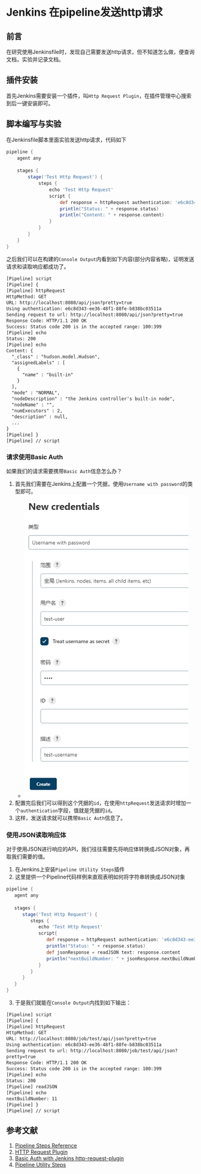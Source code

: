 # Jenkins 在pipeline发送http请求

## 前言

在研究使用Jenkinsfile时，发现自己需要发送http请求，但不知道怎么做，便查询文档，实验并记录文档。

## 插件安装

首先Jenkins需要安装一个插件，叫`Http Request Plugin`，在插件管理中心搜索到后一键安装即可。

## 脚本编写与实验

在Jenkinsfile脚本里面实验发送http请求，代码如下

```groovy
pipeline {
    agent any

    stages {
        stage('Test Http Request') {
            steps {
                echo 'Test Http Request'
                script {
                    def response = httpRequest authentication: 'e6c8d343-ee36-48f1-88fe-b838bc03511a', url: 'http://localhost:8080/api/json?pretty=true'
                    println("Status: " + response.status)
                    println("Content: " + response.content)
                }
            }
        }
    }
}
```

之后我们可以在构建的`Console Output`内看到如下内容(部分内容省略)，证明发送请求和读取响应都成功了。

```
[Pipeline] script
[Pipeline] {
[Pipeline] httpRequest
HttpMethod: GET
URL: http://localhost:8080/api/json?pretty=true
Using authentication: e6c8d343-ee36-48f1-88fe-b838bc03511a
Sending request to url: http://localhost:8080/api/json?pretty=true
Response Code: HTTP/1.1 200 OK
Success: Status code 200 is in the accepted range: 100:399
[Pipeline] echo
Status: 200
[Pipeline] echo
Content: {
  "_class" : "hudson.model.Hudson",
  "assignedLabels" : [
    {
      "name" : "built-in"
    }
  ],
  "mode" : "NORMAL",
  "nodeDescription" : "the Jenkins controller's built-in node",
  "nodeName" : "",
  "numExecutors" : 2,
  "description" : null,
  ...
}
[Pipeline] }
[Pipeline] // script
```

### 请求使用Basic Auth

如果我们的请求需要携带`Basic Auth`信息怎么办？

1. 首先我们需要在Jenkins上配置一个凭据，使用`Username with password`的类型即可。
    - ![new credentials.png](docImg/new_credentials.png)
2. 配置完后我们可以得到这个凭据的`id`，在使用`httpRequest`发送请求时增加一个`authentication`字段，值就是凭据的`id`。
3. 这样，发送请求就可以携带`Basic Auth`信息了。

### 使用JSON读取响应体

对于使用JSON进行响应的API，我们往往需要先将响应体转换成JSON对象，再取我们需要的值。

1. 在Jenkins上安装`Pipeline Utility Steps`插件
2. 这里提供一个Pipeline代码样例来直观表明如何将字符串转换成JSON对象
```groovy
pipeline {
   agent any

   stages {
      stage('Test Http Request') {
         steps {
            echo 'Test Http Request'
            script{
               def response = httpRequest authentication: 'e6c8d343-ee36-48f1-88fe-b838bc03511a', url: 'http://localhost:8080/job/test/api/json?pretty=true'
               println("Status: " + response.status)
               def jsonResponse = readJSON text: response.content
               println("nextBuildNumber: " + jsonResponse.nextBuildNumber)
            }
         }
      }
   }
}
```
3. 于是我们就能在`Console Output`内找到如下输出：
```
[Pipeline] script
[Pipeline] {
[Pipeline] httpRequest
HttpMethod: GET
URL: http://localhost:8080/job/test/api/json?pretty=true
Using authentication: e6c8d343-ee36-48f1-88fe-b838bc03511a
Sending request to url: http://localhost:8080/job/test/api/json?pretty=true
Response Code: HTTP/1.1 200 OK
Success: Status code 200 is in the accepted range: 100:399
[Pipeline] echo
Status: 200
[Pipeline] readJSON
[Pipeline] echo
nextBuildNumber: 11
[Pipeline] }
[Pipeline] // script
```
## 参考文献

1. [Pipeline Steps Reference](https://www.Jenkins.io/doc/pipeline/steps/)
2. [HTTP Request Plugin](https://www.Jenkins.io/doc/pipeline/steps/http_request/#httprequest-perform-an-http-request-and-return-a-response-object)
3. [Basic Auth with Jenkins http-request-plugin](https://stackoverflow.com/questions/41571090/basic-auth-with-Jenkins-http-request-plugin)
4. [Pipeline Utility Steps](https://www.Jenkins.io/doc/pipeline/steps/pipeline-utility-steps/)